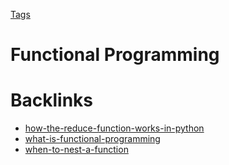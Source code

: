 [Tags](Tags.md)

# Functional Programming

# Backlinks

- [how-the-reduce-function-works-in-python](how-the-reduce-function-works-in-python.md)
- [what-is-functional-programming](what-is-functional-programming.md)
- [when-to-nest-a-function](when-to-nest-a-function.md)
